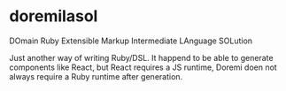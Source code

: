 # doremilasol
DOmain Ruby Extensible Markup Intermediate LAnguage SOLution

Just another way of writing Ruby/DSL.  It happend to be able to generate components like React, but React requires a JS runtime, Doremi doen not always require a Ruby runtime after generation.
